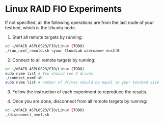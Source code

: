 # Linux RAID FIO Experiments

If not specified, all the following operations are from the last node of your testbed, which is the Ubuntu node.

1. Start all remote targets by running:
```Bash
cd ~/dRAID_ASPLOS23/FIO/Linux (TODO)
./run_nvmf_remote.sh <your CloudLab username> ens1f0
```

2. Connect to all remote targets by running:
```Bash
cd ~/dRAID_ASPLOS23/FIO/Linux (TODO)
sudo nvme list # You should see 2 drives
./connect_nvmf.sh
sudo nvme list # number of drives should be equal to your testbed size
```

3. Follow the instruction of each experiment to reproduce the results.

4. Once you are done, disconnect from all remote targets by running:
```Bash
cd ~/dRAID_ASPLOS23/FIO/Linux (TODO)
./disconnect_nvmf.sh
```